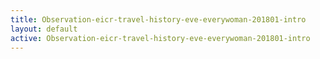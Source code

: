 ```yaml
---
title: Observation-eicr-travel-history-eve-everywoman-201801-intro
layout: default
active: Observation-eicr-travel-history-eve-everywoman-201801-intro
---
```


